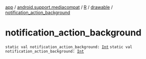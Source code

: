[app](../../../index.md) / [android.support.mediacompat](../../index.md) / [R](../index.md) / [drawable](index.md) / [notification_action_background](./notification_action_background.md)

# notification_action_background

`static val notification_action_background: `[`Int`](https://kotlinlang.org/api/latest/jvm/stdlib/kotlin/-int/index.html)
`static val notification_action_background: `[`Int`](https://kotlinlang.org/api/latest/jvm/stdlib/kotlin/-int/index.html)